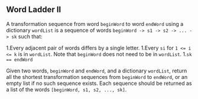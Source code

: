 ## Word Ladder II

A transformation sequence from word `beginWord` to word `endWord` using a dictionary `wordList` is a sequence of words `beginWord -> s1 -> s2 -> ... -> sk` such that:

 1.Every adjacent pair of words differs by a single letter.
 1.Every `si` for `1 <= i <= k` is in `wordList`. Note that `beginWord` does not need to be in `wordList`.
 1.`sk == endWord`

Given two words, `beginWord` and `endWord`, and a dictionary `wordList`, return all the shortest transformation sequences from `beginWord` to `endWord`, or an empty list if no such sequence exists. Each sequence should be returned as a list of the words `[beginWord, s1, s2, ..., sk]`.

